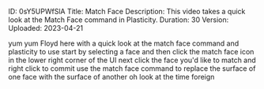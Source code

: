 ID: 0sY5UPWfSlA
Title: Match Face
Description: This video takes a quick look at the Match Face command in Plasticity.
Duration: 30
Version: 
Uploaded: 2023-04-21

yum yum
Floyd here with a quick look at the
match face command and plasticity to use
start by selecting a face and then click
the match face icon in the lower right
corner of the UI next click the face
you'd like to match and right click to
commit use the match face command to
replace the surface of one face with the
surface of another oh look at the time
foreign
